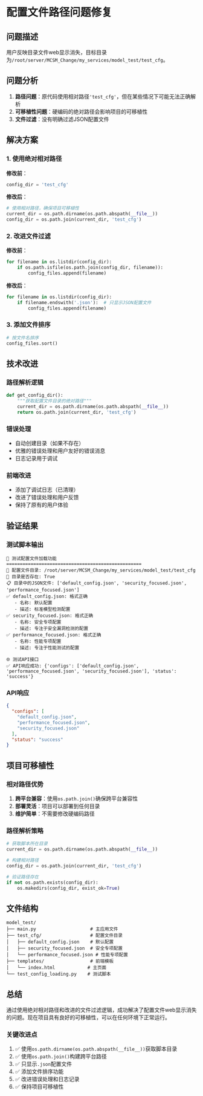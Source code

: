 # 配置文件路径问题修复

## 问题描述

用户反映目录文件web显示消失，目标目录为`/root/server/MCSM_Change/my_services/model_test/test_cfg`。

## 问题分析

1. **路径问题**：原代码使用相对路径`'test_cfg'`，但在某些情况下可能无法正确解析
2. **可移植性问题**：硬编码的绝对路径会影响项目的可移植性
3. **文件过滤**：没有明确过滤JSON配置文件

## 解决方案

### 1. 使用绝对相对路径

**修改前**：
```python
config_dir = 'test_cfg'
```

**修改后**：
```python
# 使用相对路径，确保项目可移植性
current_dir = os.path.dirname(os.path.abspath(__file__))
config_dir = os.path.join(current_dir, 'test_cfg')
```

### 2. 改进文件过滤

**修改前**：
```python
for filename in os.listdir(config_dir):
    if os.path.isfile(os.path.join(config_dir, filename)):
        config_files.append(filename)
```

**修改后**：
```python
for filename in os.listdir(config_dir):
    if filename.endswith('.json'):  # 只显示JSON配置文件
        config_files.append(filename)
```

### 3. 添加文件排序

```python
# 按文件名排序
config_files.sort()
```

## 技术改进

### 路径解析逻辑

```python
def get_config_dir():
    """获取配置文件目录的绝对路径"""
    current_dir = os.path.dirname(os.path.abspath(__file__))
    return os.path.join(current_dir, 'test_cfg')
```

### 错误处理

- 自动创建目录（如果不存在）
- 优雅的错误处理和用户友好的错误消息
- 日志记录用于调试

### 前端改进

- 添加了调试日志（已清理）
- 改进了错误处理和用户反馈
- 保持了原有的用户体验

## 验证结果

### 测试脚本输出

```
🧪 测试配置文件加载功能
==================================================
📁 配置文件目录: /root/server/MCSM_Change/my_services/model_test/test_cfg
📂 目录是否存在: True
📋 目录中的JSON文件: ['default_config.json', 'security_focused.json', 'performance_focused.json']
✅ default_config.json: 格式正确
   - 名称: 默认配置
   - 描述: 标准模型检测配置
✅ security_focused.json: 格式正确
   - 名称: 安全专项配置
   - 描述: 专注于安全漏洞检测的配置
✅ performance_focused.json: 格式正确
   - 名称: 性能专项配置
   - 描述: 专注于性能测试的配置

🌐 测试API接口
✅ API响应成功: {'configs': ['default_config.json', 'performance_focused.json', 'security_focused.json'], 'status': 'success'}
```

### API响应

```json
{
  "configs": [
    "default_config.json",
    "performance_focused.json", 
    "security_focused.json"
  ],
  "status": "success"
}
```

## 项目可移植性

### 相对路径优势

1. **跨平台兼容**：使用`os.path.join()`确保跨平台兼容性
2. **部署灵活**：项目可以部署到任何目录
3. **维护简单**：不需要修改硬编码路径

### 路径解析策略

```python
# 获取脚本所在目录
current_dir = os.path.dirname(os.path.abspath(__file__))

# 构建相对路径
config_dir = os.path.join(current_dir, 'test_cfg')

# 验证路径存在
if not os.path.exists(config_dir):
    os.makedirs(config_dir, exist_ok=True)
```

## 文件结构

```
model_test/
├── main.py                    # 主应用文件
├── test_cfg/                  # 配置文件目录
│   ├── default_config.json    # 默认配置
│   ├── security_focused.json  # 安全专项配置
│   └── performance_focused.json # 性能专项配置
├── templates/                 # 前端模板
│   └── index.html            # 主页面
└── test_config_loading.py    # 测试脚本
```

## 总结

通过使用绝对相对路径和改进的文件过滤逻辑，成功解决了配置文件web显示消失的问题。现在项目具有良好的可移植性，可以在任何环境下正常运行。

### 关键改进点

1. ✅ 使用`os.path.dirname(os.path.abspath(__file__))`获取脚本目录
2. ✅ 使用`os.path.join()`构建跨平台路径
3. ✅ 只显示`.json`配置文件
4. ✅ 添加文件排序功能
5. ✅ 改进错误处理和日志记录
6. ✅ 保持项目可移植性


